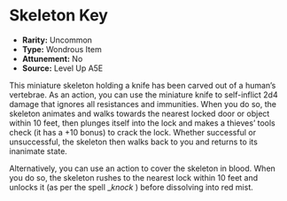 
# Skeleton Key

* **Rarity:** Uncommon
* **Type:** Wondrous Item
* **Attunement:** No
* **Source:** Level Up A5E


This miniature skeleton holding a knife has been carved out of a human’s vertebrae. As an action, you can use the miniature knife to self-inflict 2d4 damage that ignores all resistances and immunities. When you do so, the skeleton animates and walks towards the nearest locked door or object within 10 feet, then plunges itself into the lock and makes a thieves’ tools check (it has a +10 bonus) to crack the lock. Whether successful or unsuccessful, the skeleton then walks back to you and returns to its inanimate state.

Alternatively, you can use an action to cover the skeleton in blood. When you do so, the skeleton rushes to the nearest lock within 10 feet and unlocks it (as per the spell __knock_ ) before dissolving into red mist.
